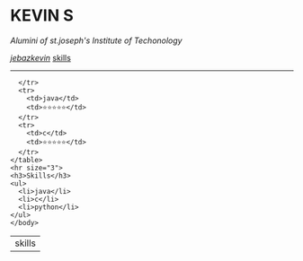 <html>
<head>
  <meta charset=="utf-8">
  <title>💖Kevin's personal site</title>
  </head>
  <body>
    <img src="" >
    <h1>KEVIN S</h1>
    <p><em>Alumini of st.joseph's Institute of Techonology</em></p>
    <a href="https://www.instagram.com/jabez_kevin/"><em>jebazkevin</em></a>
    <a href="information.html">skills</a>
    <hr size="3">
    <table cellspacing="10">
      <tr>
        <td>skills</td>

      </tr>
      <tr>
        <td>java</td>
        <td>⭐⭐⭐⭐⭐</td>
      </tr>
      <tr>
        <td>c</td>
        <td>⭐⭐⭐⭐⭐</td>
      </tr>
    </table>
    <hr size="3">
    <h3>Skills</h3>
    <ul>
      <li>java</li>
      <li>c</li>
      <li>python</li>
    </ul>
    </body>
</html>
